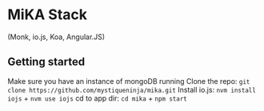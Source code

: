 # MiKA Stack 
(Monk, io.js, Koa, Angular.JS)


## Getting started
Make sure you have an instance of mongoDB running
Clone the repo: `git clone https://github.com/mystiqueninja/mika.git`
Install io.js: `nvm install iojs` + `nvm use iojs`
cd to app dir: `cd mika` + `npm start`
